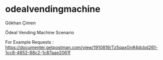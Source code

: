 # odealvendingmachine

Gökhan Çimen

Ödeal Vending Machine Scenario

For Example Requests : https://documenter.getpostman.com/view/1910819/Tz5qaxGn#4dcbd261-1cc8-4852-88c2-1c87aae2061f

